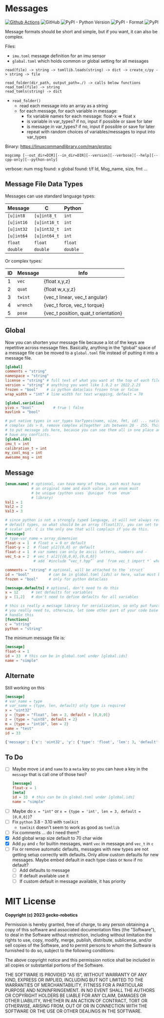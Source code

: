 # Messages
[![Github Actions](https://github.com/gecko-robotics/messages/actions/workflows/python.yml/badge.svg)](https://github.com/gecko-robotics/messages/actions/workflows/python.yml)
![GitHub](https://img.shields.io/github/license/gecko-robotics/messages)
![PyPI - Python Version](https://img.shields.io/pypi/pyversions/gecko_messages.svg)
![PyPI - Format](https://img.shields.io/pypi/format/gecko_messages.svg)
![PyPI](https://img.shields.io/pypi/v/gecko_messages.svg)

Message formats should be short and simple, but if you want, it can also be complex.

Files:

- `imu.toml`  message definition for an imu sensor
- `global.toml` which holds common or global setting for all messages

```
read(file) -> string -> tomllib.loads(string) -> dict -> create_c/py -> string -> file

read_folder(dir_path, output_path=./) -> calls below functions
read_toml(file) -> string
read_tomls(string) -> dict
```

- `read_folder()`
    - read each message into an array as a string
    - for each message, for each variable in message:
        - fix variable names for each message: float-x => float x
        - is variable in var_types? if no, input if possible or save for later
        - is message in var_types? if no, input if possible or save for later
        - repeat with random choices of variables/messages to input into var_types

Binary:
https://linuxcommandlibrary.com/man/protoc

```
msgcomp [--out_dir=DIR][--in_dir=DIR][--version][--verbose][--help][--cpp-only][--python-only]
```

verbose:
num msg found: x
global found: t/f
Id, Msg_name, size, fmt
…

## Message File Data Types

Messages can use standard language types:

| Message    | C            | Python   |
|------------|--------------|----------|
| `[u]int8`  | `[u]int8_t`  | `int`    |
| `[u]int16` | `[u]int16_t` | `int`    |
| `[u]int32` | `[u]int32_t` | `int`    |
| `[u]int64` | `[u]int64_t` | `int`    |
| `float`    | `float`      | `float`  |
| `double`   | `double`     | `double` |

Or complex types:

| ID | Message  | Info                             |
|----|----------|----------------------------------|
| 1  | `vec`    | {float x,y,z}
| 2  | `quat`   | {float w,x,y,z}
| 3  | `twist`  | {vec_t linear, vec_t angular}
| 4  | `wrench` | {vec_t force, vec_t torque}
| 5  | `pose`   | {vec_t position, quat_t orientation}


## Global

Now you can shorten your message file because a lot of the keys are repetitive across
message files. Basically, anything in the “global” space of a message file can be moved
to a `global.toml` file instead of putting it into a message file.

```toml
[global]
comments = "string"
namespace = "string"
license = "string" # full text of what you want at the top of each file
version = "string" # anything you want like 1.0.2 or 2022.2.23
frozen = "bool"    # is python dataclass frozen true or false
wrap_width = "int" # line width for text wrapping, default = 70

[global.serialize]
yivo = "bool"         # true | false
mavlink = "bool"

# put native types in var_types VarTypes(name, size, fmt, id) ... native ids = 0,
# complex ids > 0, remove complex altogether ids between 20 - 255. This is nice
# to put message ids here, because you can see them all in one place and know you don’t
# have any conflicts.
[global.ids]
imu_t = int
calibration_t = int
my_cool_msg = int
awesome_msg = int
```

## Message

```toml
[enum.name] # optional, can have many of these, each must have
            # an original name and each value in an enum must
            # be unique (python uses `@unique` from `enum`
            # library)
Val1 = 1
Val2 = 2
Val3 = 3

# since python is not a strongly typed language, it will not always respect
# default types, so what should be an array (float[3]), you can set to a
# scalar int. C is the only one that will complain if you do this.
[message]
# type-var_name = array_dimension
float-x = 1  # float x = 0 or default
float-y = 2  # float y[2]{0,0} or default
float-z = 1  # var names can only be ascii letters, numbers and -
vec_t-a = 2  # vec_t a[2]{{0,0,0},{0,0,0}}
             # add `#include “vec_t.hpp”` and `from vec_t import *` when generated

comments = "string" # optional, will be attached to the `struct`
id = "bool"         # can be in global.toml [ids] or here, value must be between 20 - 255
frozen = "bool"     # only for python dataclass

[message.defaults] # optional, don't need to do this
x = 12      # set defaults for variables
y = [1,2]   # don't need to define defaults for all variables

# this is really a message library for serialization, so only put functions if
# you really need to, otherwise, let some other part of your code base
# handle this
[functions]
c = "string"
python = "string"
```

The minimum message file is:

```toml
[message]
float-x = 1
id = 33  # this can be in global.toml under [global.ids]
name = "simple"
```

## Alternate

Still working on this

```toml
[message]
# var_name = type
# var_name = {type, len, default} only type is required
x = "uint32"
y = {type = "float", len = 3, default = [0,0,0]}
z = {type = "uint8", default = 2}
m = {type = "int16", len = 2}
name = "test"
id = 33
```

```python
{'message': {'x': 'uint32', 'y': {'type': 'float', 'len': 3, 'default': [0, 0, 0]}, 'z': {'type': 'uint8', 'default': 2}, 'm': {'type': 'int16', 'len': 2}, 'name': 'test', 'id': 33}}
```

## To Do

- [ ] Maybe move `id` and `name` to a `meta` key so you can have a key
    in the `message` that is call one of those two?
    ```toml
    [message]
    float-x = 1
    [meta]
    id = 33  # this can be in global.toml under [global.ids]
    name = "simple"
    ```
- [ ] Maybe do `x = "int"` or `x = {type = 'int', len = 3, default = [0,0,0]}`?
- [ ] Fix `python` 3.8 - 3.10 with `tomlkit`
    - `tomlkit` doesn't seem to work as good as `tomllib`
- [ ] Fix comments ... do I need them?
- [x] Add global wrap size default to 70 char wide
- [x] Add `py` and `c` for builtin messages, want `vec` in message and `vec_t` in `c`
- [ ] Fix or remove automatic defaults, messages with new types are not
      getting setup correctly with defaults. Only allow custom defaults
      for new messages. Maybe embed default in each type class or `None`
      if no default?
    - [ ] Add defaults to message
    - [ ] If default available use it
    - [ ] If custom default in message available, it has priority

# MIT License

**Copyright (c) 2023 gecko-robotics**

Permission is hereby granted, free of charge, to any person obtaining a copy
of this software and associated documentation files (the "Software"), to deal
in the Software without restriction, including without limitation the rights
to use, copy, modify, merge, publish, distribute, sublicense, and/or sell
copies of the Software, and to permit persons to whom the Software is
furnished to do so, subject to the following conditions:

The above copyright notice and this permission notice shall be included in all
copies or substantial portions of the Software.

THE SOFTWARE IS PROVIDED "AS IS", WITHOUT WARRANTY OF ANY KIND, EXPRESS OR
IMPLIED, INCLUDING BUT NOT LIMITED TO THE WARRANTIES OF MERCHANTABILITY,
FITNESS FOR A PARTICULAR PURPOSE AND NONINFRINGEMENT. IN NO EVENT SHALL THE
AUTHORS OR COPYRIGHT HOLDERS BE LIABLE FOR ANY CLAIM, DAMAGES OR OTHER
LIABILITY, WHETHER IN AN ACTION OF CONTRACT, TORT OR OTHERWISE, ARISING FROM,
OUT OF OR IN CONNECTION WITH THE SOFTWARE OR THE USE OR OTHER DEALINGS IN THE
SOFTWARE.
